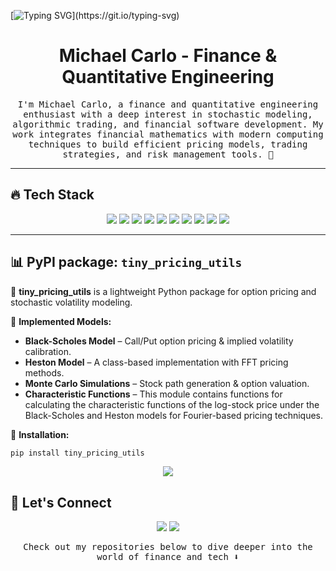 [![Typing SVG](https://readme-typing-svg.demolab.com?font=Fira+Code&pause=1000&center=true&width=435&lines=Heya!+Welcome+to+my+bio!)](https://git.io/typing-svg)

<h1 align="center">
  <b>Michael Carlo - Finance & Quantitative Engineering</b>
</h1>

<p align="center"><samp>
I'm Michael Carlo, a finance and quantitative engineering enthusiast with a deep interest in stochastic modeling, algorithmic trading, and financial software development. My work integrates financial mathematics with modern computing techniques to build efficient pricing models, trading strategies, and risk management tools. 🚀  
</samp></p>

---

## 🔥 Tech Stack  

<p align="center">
  <img src="https://img.shields.io/badge/Python-3776AB?style=for-the-badge&logo=python&logoColor=white">
  <img src="https://img.shields.io/badge/TypeScript-3178C6?style=for-the-badge&logo=typescript&logoColor=white">
  <img src="https://img.shields.io/badge/C-00599C?style=for-the-badge&logo=c&logoColor=white">
  <img src="https://img.shields.io/badge/AWS-232F3E?style=for-the-badge&logo=amazonaws&logoColor=white">
  <img src="https://img.shields.io/badge/Git-E44C30?style=for-the-badge&logo=git&logoColor=white">
  <img src="https://img.shields.io/badge/SQL-4479A1?style=for-the-badge&logo=postgresql&logoColor=white">
  <img src="https://img.shields.io/badge/MongoDB-47A248?style=for-the-badge&logo=mongodb&logoColor=white">
  <img src="https://img.shields.io/badge/MATLAB-0076A8?style=for-the-badge&logo=mathworks&logoColor=white">
  <img src="https://img.shields.io/badge/R-276DC3?style=for-the-badge&logo=r&logoColor=white">
  <img src="https://img.shields.io/badge/MQL5-FF9900?style=for-the-badge&logo=mql5&logoColor=white">
</p>


---

## 📊 PyPI package: `tiny_pricing_utils`  

🚀 **tiny_pricing_utils** is a lightweight Python package for option pricing and stochastic volatility modeling.  

🔹 **Implemented Models:**  
- **Black-Scholes Model** – Call/Put option pricing & implied volatility calibration.  
- **Heston Model** – A class-based implementation with FFT pricing methods.  
- **Monte Carlo Simulations** – Stock path generation & option valuation.  
- **Characteristic Functions** – This module contains functions for calculating the characteristic functions of the log-stock price under the Black-Scholes and Heston models for Fourier-based pricing techniques.  

🔹 **Installation:**  
```bash
pip install tiny_pricing_utils
```

<p align="center">
  <a href="https://option-pricing-1ld1qd386-michael-carlos-projects.vercel.app/">
    <img src="https://img.shields.io/badge/📖%20Documentation-Click%20Here-0078D4?style=for-the-badge&logo=readthedocs&logoColor=white">
  </a>
</p>


## 🤝 Let's Connect
<p align="center">
  <a href="https://www.linkedin.com/in/michaelcarlo123"><img src="https://img.shields.io/badge/LinkedIn-0077B5?style=for-the-badge&logo=linkedin&logoColor=white"/></a>
  <a href="mailto:michael.carlo@outlook.it"><img src="https://img.shields.io/badge/Email-D14836?style=for-the-badge&logo=gmail&logoColor=white"/></a>
</p>

<p align="center"><samp>
Check out my repositories below to dive deeper into the world of finance and tech ⬇️  
</samp></p>
